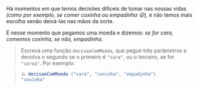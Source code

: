 Há momentos em que temos decisões difíceis de tomar nas nossas vidas _(como por exemplo, se comer coxinha ou empadinha :stuck_out_tongue:)_, e não temos mais escolha senão deixá-las nas mãos da sorte.

É nesse momento que pegamos uma moeda e dizemos: _se for cara, comemos coxinha, se não, empadinha_.

> Escreva uma função `decisaoComMoeda`, que pegue três parâmetros e devolva o segundo se o primeiro é `"cara"`, ou o terceiro, se for `"coroa"`. Por exemplo:

> ``` javascript
> ム decisaoComMoeda ("cara", "coxinha", "empadinha")
> "coxinha"
```
